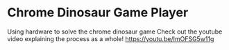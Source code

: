 # Chrome Dinosaur Game Player
 Using hardware to solve the chrome dinosaur game
Check out the youtube video explaining the process as a whole! 
https://youtu.be/ImOFSG5w11g
